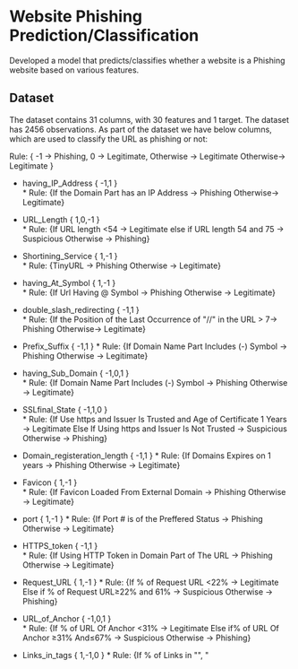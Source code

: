# Website Phishing Prediction/Classification

Developed a model that predicts/classifies whether a website is a Phishing website based on various features.

## Dataset
The dataset contains 31 columns, with 30 features and 1 target. The dataset has 2456 observations. As part of the dataset we have below columns, which are used to classify the URL as phishing or not:

Rule: { -1 → Phishing, 0 → Legitimate, Otherwise → Legitimate   Otherwise→ Legitimate }



* having_IP_Address { -1,1 }  
      * Rule: {If the Domain Part has an IP Address → Phishing   Otherwise→ Legitimate}

* URL_Length { 1,0,-1 }   
      * Rule: {If URL length <54 → Legitimate  else if URL length 54 and 75 → Suspicious   Otherwise → Phishing}

* Shortining_Service { 1,-1 }   
      * Rule: {TinyURL → Phishing   Otherwise → Legitimate}

* having_At_Symbol { 1,-1 }   
      * Rule: {If Url Having @ Symbol → Phishing   Otherwise → Legitimate}

* double_slash_redirecting { -1,1 }   
      * Rule:  {If the Position of the Last Occurrence of "//" in the URL > 7→ Phishing      Otherwise→ Legitimate}

* Prefix_Suffix { -1,1 }
      * Rule:  {If Domain Name Part Includes (-) Symbol → Phishing    Otherwise → Legitimate}

* having_Sub_Domain { -1,0,1 }    
      * Rule: {If Domain Name Part Includes (-) Symbol → Phishing     Otherwise → Legitimate}

* SSLfinal_State { -1,1,0 }   
      * Rule: {If Use https and Issuer Is Trusted and Age of Certificate 1 Years → Legitimate    Else If Using https and Issuer Is Not Trusted  → Suspicious       Otherwise → Phishing}

* Domain_registeration_length { -1,1 }
      * Rule: {If Domains Expires on 1 years → Phishing    Otherwise → Legitimate}

* Favicon { 1,-1 }    
      * Rule: {If Favicon Loaded From External Domain → Phishing     Otherwise → Legitimate}


* port { 1,-1 } 
      * Rule: {If Port # is of the Preffered Status → Phishing     Otherwise → Legitimate}

* HTTPS_token { -1,1 }    
      * Rule: {If Using HTTP Token in Domain Part of The URL → Phishing     Otherwise → Legitimate}

* Request_URL { 1,-1 } 
      * Rule: {If % of Request URL <22% → Legitimate     Else if % of Request URL≥22% and 61% → Suspicious     Otherwise → Phishing}


* URL_of_Anchor { -1,0,1 }    
      * Rule:  {If % of URL Of Anchor <31%  → Legitimate      Else if% of URL Of Anchor ≥31% And≤67% → Suspicious       Otherwise → Phishing}

* Links_in_tags { 1,-1,0 } 
      * Rule: {If % of Links in "<Meta>", "<Script>" and "<Link>"<17%  → Legitimate     Else if % of Links in <Meta>", "<Script>" and "<Link>" ≥17% And≤81% → Suspicious      Otherwise → Phishing}

* SFH { -1,1,0 }    
      * Rule: {If SFH is "about: blank" Or Is Empty → Phishing      Else if SFH Refers To A Different Domain → Suspicious      Otherwise  → Legitimate}

* Submitting_to_email { -1,1 }    
      * Rule: {If Using "mail()" or "mailto:" Function to Submit User Information → Phishing     Otherwise  → Legitimate}

* Abnormal_URL { -1,1 }   
      * Rule: {If The Host Name Is Not Included In URL → Phishing     Otherwise → Legitimate}

* Redirect { 0,1 }   
      * Rule: {If #ofRedirect Page≤1 → Legitimate     Else if #of Redirect Page≥2 And<4 → Suspicious     Otherwise → Phishing}

* on_mouseover { 1,-1 }  
      * Rule: {If onMouseOver Changes Status Bar → Phishing      Else if It Does't Change Status Bar → Legitimate}

* RightClick { 1,-1 }  
      * Rule: {If Right Click Disabled → Phishing     Otherwise → Legitimate}


* popUpWidnow { 1,-1 }   
      * Rule: {If Popoup Window Contains Text Fields→ Phishing      Otherwise → Legitimate}

* Iframe { 1,-1 }   
      * Rule: {If Using iframe → Phishing     Otherwise → Legitimate}

* age_of_domain { -1,1 }   
      * Rule: {If Age Of Domain≥6 months → Legitimate     Otherwise → Phishing}

* DNSRecord { -1,1 }   
      * Rule: {If no DNS Record For The Domain → Phishing     Otherwise → Legitimate}

* web_traffic { -1,0,1 }   
      * Rule: {If Website Rank<100,000 → Legitimate     Else if Website Rank>100,000 → Suspicious     Otherwise → Phishing}

* Page_Rank { -1,1 }   
      * Rule: {If PageRank<0.2 → Phishing     Otherwise → Legitimate}

* Google_Index { 1,-1 }  
      * Rule: {If Webpage Indexed by Google → Legitimate      Otherwise → Phishing}

* Links_pointing_to_page { 1,0,-1 }  
      * Rule: {If #Of Link Pointing to The Webpage=0 → Phishing     Else if #Of Link Pointing to The Webpage>0 and≤2 → Suspicious     Otherwise → Legitimate}

* Statistical_report { -1,1 }  
      * Rule: {If Host Belongs to Top Phishing IPs or Top Phishing Domains → Phishing     Otherwise → Legitimate}

* Result { -1,0 }  
      * Rule: {If  0 → Phishing    Else If 1 → Legitimate}
